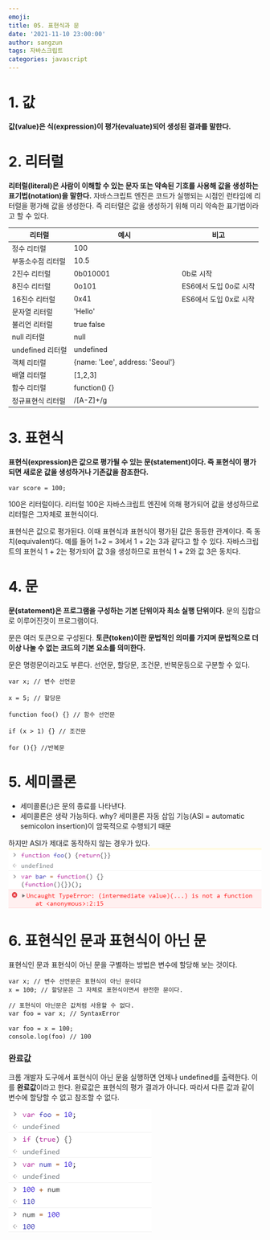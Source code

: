 ```yaml
---
emoji:
title: 05. 표현식과 문
date: '2021-11-10 23:00:00'
author: sangzun
tags: 자바스크립트
categories: javascript
---
```


# 1. 값

**값(value)은 식(expression)이 평가(evaluate)되어 생성된 결과를 말한다.**

# 2. 리터럴

**리터럴(literal)은 사람이 이해할 수 있는 문자 또는 약속된 기호를 사용해 값을 생성하는 표기법(notation)을 말한다.**
자바스크립트 엔진은 코드가 실행되는 시점인 런타임에 리터럴을 평가해 값을 생성한다. 즉 리터럴은 값을 생성하기 위해 미리 약속한 표기법이라고 할 수 있다.

| 리터럴            | 예시                            | 비고                   |
| ----------------- | ------------------------------- | ---------------------- |
| 정수 리터럴       | 100                             |                        |
| 부동소수점 리터럴 | 10.5                            |                        |
| 2진수 리터럴      | 0b010001                        | 0b로 시작              |
| 8진수 리터럴      | 0o101                           | ES6에서 도입 0o로 시작 |
| 16진수 리터럴     | 0x41                            | ES6에서 도입 0x로 시작 |
| 문자열 리터럴     | 'Hello'                         |                        |
| 불리언 리터럴     | true false                      |                        |
| null 리터럴       | null                            |                        |
| undefined 리터럴  | undefined                       |                        |
| 객체 리터럴       | {name: 'Lee', address: 'Seoul'} |                        |
| 배열 리터럴       | [1,2,3]                         |                        |
| 함수 리터럴       | function() {}                   |                        |
| 정규표현식 리터럴 | /[A-Z]+/g                       |                        |

# 3. 표현식

**표현식(expression)은 값으로 평가될 수 있는 문(statement)이다. 즉 표현식이 평가되면 새로운 값을 생성하거나 기존값을 참조한다.**

```
var score = 100;
```

100은 리터럴이다. 리터럴 100은 자바스크립트 엔진에 의해 평가되어 값을 생성하므로 리터럴은 그자체로 표현식이다.

표현식은 값으로 평가된다. 이때 표현식과 표현식이 평가된 값은 동등한 관계이다. 즉 동치(equivalent)다. 예를 들어 1+2 = 3에서 1 + 2는 3과 같다고 할 수 있다.
자바스크립트의 표현식 1 + 2는 평가되어 값 3을 생성하므로 표현식 1 + 2와 값 3은 동치다.

# 4. 문

**문(statement)은 프로그램을 구성하는 기본 단위이자 최소 실행 단위이다.** 문의 집합으로 이루어진것이 프로그램이다.

문은 여러 토큰으로 구성된다. **토큰(token)이란 문법적인 의미를 가지며 문법적으로 더 이상 나눌 수 없는 코드의 기본 요소를 의미한다.**

문은 명령문이라고도 부른다. 선언문, 할당문, 조건문, 반복문등으로 구분할 수 있다.

```
var x; // 변수 선언문

x = 5; // 할당문

function foo() {} // 함수 선언문

if (x > 1) {} // 조건문

for (){} //반복문
```

# 5. 세미콜론

- 세미콜론(;)은 문의 종료를 나타낸다.
- 세미콜론은 생략 가능하다. why? 세미콜론 자동 삽입 기능(ASI = automatic semicolon insertion)이 암묵적으로 수행되기 때문

하지만 ASI가 제대로 동작하지 않는 경우가 있다.
![ASI](/ASI.png)

# 6. 표현식인 문과 표현식이 아닌 문

표현식인 문과 표현식이 아닌 문을 구별하는 방법은 변수에 할당해 보는 것이다.

```
var x; // 변수 선언문은 표현식이 아닌 문이다
x = 100; // 할당문은 그 자체로 표현식이면서 완전한 문이다.
```

```
// 표현식이 아닌문은 값처럼 사용할 수 없다.
var foo = var x; // SyntaxError
```

```
var foo = x = 100;
console.log(foo) // 100
```

### 완료값

크롬 개발자 도구에서 표현식이 아닌 문을 실행하면 언제나 undefined를 출력한다. 이를 **완료값**이라고 한다. 완료값은 표현식의 평가 결과가 아니다. 따라서 다른 값과 같이 변수에 할당할 수 없고 참조할 수 없다.

![완료값](/completevalue.png)
